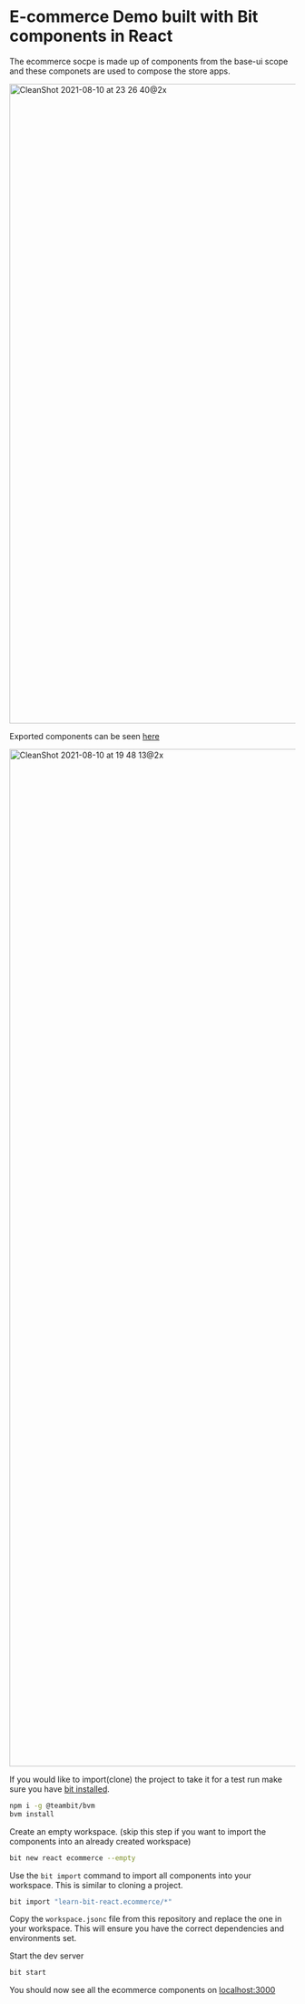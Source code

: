 # E-commerce Demo built with Bit components in React

The ecommerce socpe is made up of components from the base-ui scope and these componets are used to compose the store apps.

<img width="1124" alt="CleanShot 2021-08-10 at 23 26 40@2x" src="https://user-images.githubusercontent.com/13063165/128937364-5c814d60-7538-4e00-8571-31ad3020bae6.png">

Exported components can be seen [here](https://bit.dev/learn-bit-react/ecommerce)

<img width="1788" alt="CleanShot 2021-08-10 at 19 48 13@2x" src="https://user-images.githubusercontent.com/13063165/128909487-9f256996-d321-4fac-b5d6-836daa34bb4e.png">

If you would like to import(clone) the project to take it for a test run make sure you have [bit installed](https://harmony-docs.bit.dev/getting-started/installing-bit).

```bash
npm i -g @teambit/bvm
bvm install
```

Create an empty workspace. (skip this step if you want to import the components into an already created workspace)

```bash
bit new react ecommerce --empty
```

Use the `bit import` command to import all components into your workspace. This is similar to cloning a project.

```bash
bit import "learn-bit-react.ecommerce/*"
```

Copy the `workspace.jsonc` file from this repository and replace the one in your workspace. This will ensure you have the correct dependencies and environments set.

Start the dev server

```bash
bit start
```

You should now see all the ecommerce components on [localhost:3000](http://localhost:3000)
